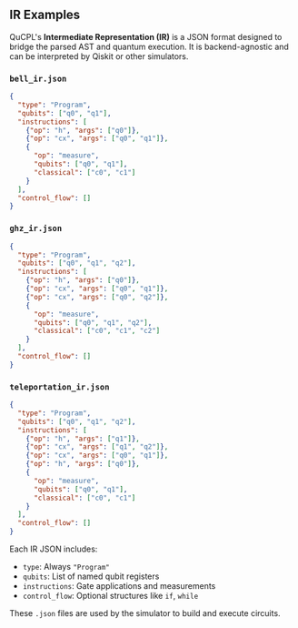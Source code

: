 
## IR Examples 

QuCPL's **Intermediate Representation (IR)** is a JSON format designed to bridge the parsed AST and quantum execution. It is backend-agnostic and can be interpreted by Qiskit or other simulators.

### `bell_ir.json`

```json
{
  "type": "Program",
  "qubits": ["q0", "q1"],
  "instructions": [
    {"op": "h", "args": ["q0"]},
    {"op": "cx", "args": ["q0", "q1"]},
    {
      "op": "measure",
      "qubits": ["q0", "q1"],
      "classical": ["c0", "c1"]
    }
  ],
  "control_flow": []
}
```

### `ghz_ir.json`

```json
{
  "type": "Program",
  "qubits": ["q0", "q1", "q2"],
  "instructions": [
    {"op": "h", "args": ["q0"]},
    {"op": "cx", "args": ["q0", "q1"]},
    {"op": "cx", "args": ["q0", "q2"]},
    {
      "op": "measure",
      "qubits": ["q0", "q1", "q2"],
      "classical": ["c0", "c1", "c2"]
    }
  ],
  "control_flow": []
}
```

### `teleportation_ir.json`

```json
{
  "type": "Program",
  "qubits": ["q0", "q1", "q2"],
  "instructions": [
    {"op": "h", "args": ["q1"]},
    {"op": "cx", "args": ["q1", "q2"]},
    {"op": "cx", "args": ["q0", "q1"]},
    {"op": "h", "args": ["q0"]},
    {
      "op": "measure",
      "qubits": ["q0", "q1"],
      "classical": ["c0", "c1"]
    }
  ],
  "control_flow": []
}
```

Each IR JSON includes:

* `type`: Always `"Program"`
* `qubits`: List of named qubit registers
* `instructions`: Gate applications and measurements
* `control_flow`: Optional structures like `if`, `while`

These `.json` files are used by the simulator to build and execute circuits.
